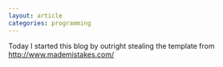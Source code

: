 ```yaml
---
layout: article
categories: programming
---
```


Today I started this blog by outright stealing the template from http://www.mademistakes.com/

